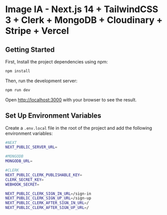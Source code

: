 # Image IA - Next.js 14 + TailwindCSS 3 + Clerk + MongoDB + Cloudinary + Stripe + Vercel

## Getting Started

First, Install the project dependencies using npm:

```bash
npm install
```

Then, run the development server:

```bash
npm run dev
```
Open [http://localhost:3000](http://localhost:3000) with your browser to see the result.


## Set Up Environment Variables

Create a `.env.local` file in the root of the project and add the following environment variables:

```bash
#NEXT
NEXT_PUBLIC_SERVER_URL=

#MONGODB
MONGODB_URL=

#CLERK
NEXT_PUBLIC_CLERK_PUBLISHABLE_KEY=
CLERK_SECRET_KEY=
WEBHOOK_SECRET=

NEXT_PUBLIC_CLERK_SIGN_IN_URL=/sign-in
NEXT_PUBLIC_CLERK_SIGN_UP_URL=/sign-up
NEXT_PUBLIC_CLERK_AFTER_SIGN_IN_URL=/
NEXT_PUBLIC_CLERK_AFTER_SIGN_UP_URL=/
```


